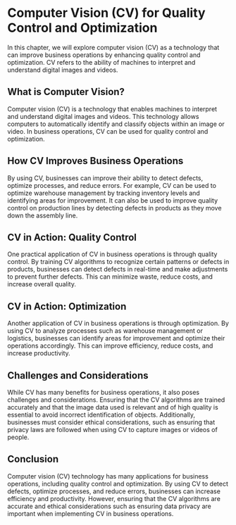 Computer Vision (CV) for Quality Control and Optimization
==========================================================================================================================

In this chapter, we will explore computer vision (CV) as a technology that can improve business operations by enhancing quality control and optimization. CV refers to the ability of machines to interpret and understand digital images and videos.

What is Computer Vision?
------------------------

Computer vision (CV) is a technology that enables machines to interpret and understand digital images and videos. This technology allows computers to automatically identify and classify objects within an image or video. In business operations, CV can be used for quality control and optimization.

How CV Improves Business Operations
-----------------------------------

By using CV, businesses can improve their ability to detect defects, optimize processes, and reduce errors. For example, CV can be used to optimize warehouse management by tracking inventory levels and identifying areas for improvement. It can also be used to improve quality control on production lines by detecting defects in products as they move down the assembly line.

CV in Action: Quality Control
-----------------------------

One practical application of CV in business operations is through quality control. By training CV algorithms to recognize certain patterns or defects in products, businesses can detect defects in real-time and make adjustments to prevent further defects. This can minimize waste, reduce costs, and increase overall quality.

CV in Action: Optimization
--------------------------

Another application of CV in business operations is through optimization. By using CV to analyze processes such as warehouse management or logistics, businesses can identify areas for improvement and optimize their operations accordingly. This can improve efficiency, reduce costs, and increase productivity.

Challenges and Considerations
-----------------------------

While CV has many benefits for business operations, it also poses challenges and considerations. Ensuring that the CV algorithms are trained accurately and that the image data used is relevant and of high quality is essential to avoid incorrect identification of objects. Additionally, businesses must consider ethical considerations, such as ensuring that privacy laws are followed when using CV to capture images or videos of people.

Conclusion
----------

Computer vision (CV) technology has many applications for business operations, including quality control and optimization. By using CV to detect defects, optimize processes, and reduce errors, businesses can increase efficiency and productivity. However, ensuring that the CV algorithms are accurate and ethical considerations such as ensuring data privacy are important when implementing CV in business operations.
